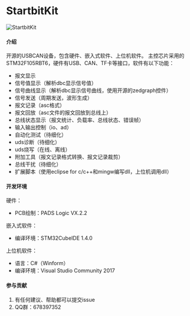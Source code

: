 # StartbitKit
![StartbitKit](https://gitee.com/startbitkit/startbit-kit/raw/master/Hardware/picture.png "在这里输入图片标题")
#### 介绍
开源的USBCAN设备，包含硬件、嵌入式软件、上位机软件。
主控芯片采用的STM32F105RBT6，硬件有USB、CAN、TF卡等接口，软件有以下功能：
- 报文显示
- 信号值显示（解析dbc显示信号值）
- 信号曲线显示（解析dbc显示信号曲线，使用开源的zedgraph控件）
- 信号发送（周期发送，波形生成）
- 报文记录（asc格式）
- 报文回放（asc文件的报文回放到总线上）
- 总线状态显示（报文统计、负载率、总线状态、错误帧）
- 输入输出控制（io、ad）
- 自动化测试（待细化）
- uds诊断（待细化）
- uds烧写（在线、离线）
- 附加工具（报文记录格式转换、报文记录裁剪）
- 总线干扰（待细化）
- 扩展脚本（使用eclipse for c/c++和mingw编写dll，上位机调用dll）

#### 开发环境
硬件：
- PCB绘制：PADS Logic VX.2.2

嵌入式软件：
- 编译环境：STM32CubeIDE 1.4.0
    
上位机软件：

- 语言：C#（Winform）
- 编译环境：Visual Studio Community 2017

#### 参与贡献

1.  有任何建议、帮助都可以提交issue
2.  QQ群：678397352
